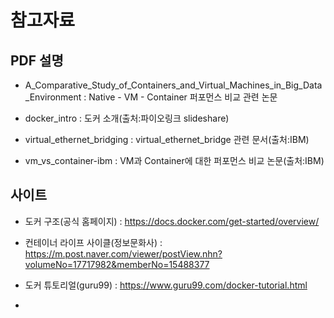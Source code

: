 # 참고자료

## PDF 설명

- A_Comparative_Study_of_Containers_and_Virtual_Machines_in_Big_Data_Environment : Native - VM - Container 퍼포먼스 비교 관련 논문

- docker_intro : 도커 소개(출처:파이오링크 slideshare)

- virtual_ethernet_bridging : virtual_ethernet_bridge 관련 문서(출처:IBM)

- vm_vs_container-ibm : VM과 Container에 대한 퍼포먼스 비교 논문(출처:IBM)

## 사이트

- 도커 구조(공식 홈페이지) : https://docs.docker.com/get-started/overview/

- 컨테이너 라이프 사이클(정보문화사) : https://m.post.naver.com/viewer/postView.nhn?volumeNo=17717982&memberNo=15488377

- 도커 튜토리얼(guru99) : https://www.guru99.com/docker-tutorial.html

- 